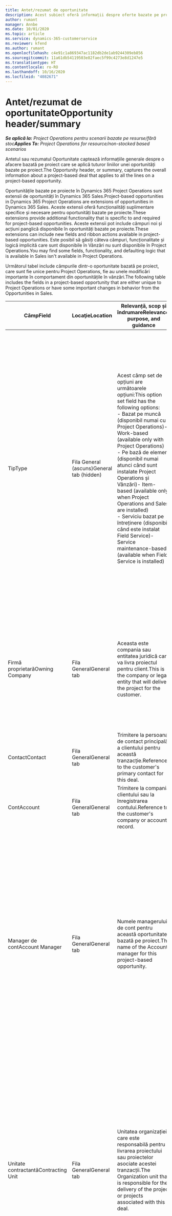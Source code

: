 ```yaml
---
title: Antet/rezumat de oportunitate
description: Acest subiect oferă informații despre oferte bazate pe proiecte și liniile de oportunitate bazate pe proiecte.
author: rumant
manager: Annbe
ms.date: 10/01/2020
ms.topic: article
ms.service: dynamics-365-customerservice
ms.reviewer: kfend
ms.author: rumant
ms.openlocfilehash: c4e91c1a869347ac1182db2de1ab9244309eb856
ms.sourcegitcommit: 11a61db54119503e82faec5f99c4273e8d1247e5
ms.translationtype: HT
ms.contentlocale: ro-RO
ms.lasthandoff: 10/16/2020
ms.locfileid: "4082671"
---
```

# <a name="opportunity-headersummary"></a><span data-ttu-id="9f904-103">Antet/rezumat de oportunitate</span><span class="sxs-lookup"><span data-stu-id="9f904-103">Opportunity header/summary</span></span>

<span data-ttu-id="9f904-104">_**Se aplică la:** Project Operations pentru scenarii bazate pe resurse/fără stoc_</span><span class="sxs-lookup"><span data-stu-id="9f904-104">_**Applies To:** Project Operations for resource/non-stocked based scenarios_</span></span>


<span data-ttu-id="9f904-105">Antetul sau rezumatul Oportunitate captează informațiile generale despre o afacere bazată pe proiect care se aplică tuturor liniilor unei oportunități bazate pe proiect.</span><span class="sxs-lookup"><span data-stu-id="9f904-105">The Opportunity header, or summary, captures the overall information about a project-based deal that applies to all the lines on a project-based opportunity.</span></span>

<span data-ttu-id="9f904-106">Oportunitățile bazate pe proiecte în Dynamics 365 Project Operations sunt extensii de oportunități în Dynamics 365 Sales.</span><span class="sxs-lookup"><span data-stu-id="9f904-106">Project-based opportunities in Dynamics 365 Project Operations are extensions of opportunities in Dynamics 365 Sales.</span></span> <span data-ttu-id="9f904-107">Aceste extensii oferă funcționalități suplimentare specifice și necesare pentru oportunități bazate pe proiecte.</span><span class="sxs-lookup"><span data-stu-id="9f904-107">These extensions provide additional functionality that is specific to and required for project-based opportunities.</span></span> <span data-ttu-id="9f904-108">Aceste extensii pot include câmpuri noi și acțiuni panglică disponibile în oportunități bazate pe proiecte.</span><span class="sxs-lookup"><span data-stu-id="9f904-108">These extensions can include new fields and ribbon actions available in project-based opportunities.</span></span> <span data-ttu-id="9f904-109">Este posibil să găsiți câteva câmpuri, funcționalitate și logică implicită care sunt disponibile în Vânzări nu sunt disponibile în Project Operations.</span><span class="sxs-lookup"><span data-stu-id="9f904-109">You may find some fields, functionality, and defaulting logic that is available in Sales isn't available in Project Operations.</span></span>

<span data-ttu-id="9f904-110">Următorul tabel include câmpurile dintr-o oportunitate bazată pe proiect, care sunt fie unice pentru Project Operations, fie au unele modificări importante în comportament din oportunitățile în vânzări.</span><span class="sxs-lookup"><span data-stu-id="9f904-110">The following table includes the fields in a project-based opportunity that are either unique to Project Operations or have some important changes in behavior from the Opportunities in Sales.</span></span>

| <span data-ttu-id="9f904-111">**Câmp**</span><span class="sxs-lookup"><span data-stu-id="9f904-111">**Field**</span></span> | <span data-ttu-id="9f904-112">**Locaţie**</span><span class="sxs-lookup"><span data-stu-id="9f904-112">**Location**</span></span> | <span data-ttu-id="9f904-113">**Relevanță, scop și îndrumare**</span><span class="sxs-lookup"><span data-stu-id="9f904-113">**Relevance, purpose, and guidance**</span></span> | <span data-ttu-id="9f904-114">**Impactul din aval**</span><span class="sxs-lookup"><span data-stu-id="9f904-114">**Downstream impact**</span></span> |
| --- | --- | --- | --- |
| <span data-ttu-id="9f904-115">Tip</span><span class="sxs-lookup"><span data-stu-id="9f904-115">Type</span></span> | <span data-ttu-id="9f904-116">Fila General (ascuns)</span><span class="sxs-lookup"><span data-stu-id="9f904-116">General tab (hidden)</span></span> | <span data-ttu-id="9f904-117">Acest câmp set de opțiuni are următoarele opțiuni:</span><span class="sxs-lookup"><span data-stu-id="9f904-117">This option set field has the following options:</span></span></br><span data-ttu-id="9f904-118">- Bazat pe muncă (disponibil numai cu Project Operations)</span><span class="sxs-lookup"><span data-stu-id="9f904-118">- Work-based (available only with Project Operations)</span></span></br><span data-ttu-id="9f904-119">- Pe bază de element (disponibil numai atunci când sunt instalate Project Operations și Vânzări)</span><span class="sxs-lookup"><span data-stu-id="9f904-119">- Item-based (available only when Project Operations and Sales are installed)</span></span></br><span data-ttu-id="9f904-120">- Serviciu bazat pe întreținere (disponibil când este instalat Field Service)</span><span class="sxs-lookup"><span data-stu-id="9f904-120">- Service maintenance-based (available when Field Service is installed)</span></span> | <span data-ttu-id="9f904-121">Când utilizați Project Operations, această valoare a câmpului este setată automat la **Bazat pe muncă** care clasifică oportunitatea ca fiind bazată pe proiect.</span><span class="sxs-lookup"><span data-stu-id="9f904-121">When you use Project Operations, this field value is automatically set to **Work-based** which classifies the Opportunity as project-based.</span></span> <span data-ttu-id="9f904-122">O oportunitate ar trebui să fie bazată pe proiect pentru a permite toate extensiile și funcționalitățile specifice proiectului în procesul de vânzare din aval pentru această ofertă.</span><span class="sxs-lookup"><span data-stu-id="9f904-122">An Opportunity should be project-based to enable all project-specific extensions and functionality in the downstream sales process for this deal.</span></span> |
| <span data-ttu-id="9f904-123">Firmă proprietară</span><span class="sxs-lookup"><span data-stu-id="9f904-123">Owning Company</span></span> | <span data-ttu-id="9f904-124">Fila General</span><span class="sxs-lookup"><span data-stu-id="9f904-124">General tab</span></span> | <span data-ttu-id="9f904-125">Aceasta este compania sau entitatea juridică care va livra proiectul pentru client.</span><span class="sxs-lookup"><span data-stu-id="9f904-125">This is the company or legal entity that will deliver the project for the customer.</span></span> | <span data-ttu-id="9f904-126">Aceste informații despre câmp vor fi copiate în câmpul corespunzător din Oferta de proiect care este creată din această oportunitate.</span><span class="sxs-lookup"><span data-stu-id="9f904-126">This field information will be copied to the corresponding field on the Project quote that is created from this Opportunity.</span></span> |
| <span data-ttu-id="9f904-127">Contact</span><span class="sxs-lookup"><span data-stu-id="9f904-127">Contact</span></span> | <span data-ttu-id="9f904-128">Fila General</span><span class="sxs-lookup"><span data-stu-id="9f904-128">General tab</span></span> | <span data-ttu-id="9f904-129">Trimitere la persoana de contact principală a clientului pentru această tranzacție.</span><span class="sxs-lookup"><span data-stu-id="9f904-129">Reference to the customer's primary contact for this deal.</span></span> | |
| <span data-ttu-id="9f904-130">Cont</span><span class="sxs-lookup"><span data-stu-id="9f904-130">Account</span></span> | <span data-ttu-id="9f904-131">Fila General</span><span class="sxs-lookup"><span data-stu-id="9f904-131">General tab</span></span> | <span data-ttu-id="9f904-132">Trimitere la compania clientului sau la înregistrarea contului.</span><span class="sxs-lookup"><span data-stu-id="9f904-132">Reference to the customer's company or account record.</span></span> | |
| <span data-ttu-id="9f904-133">Manager de cont</span><span class="sxs-lookup"><span data-stu-id="9f904-133">Account Manager</span></span> | <span data-ttu-id="9f904-134">Fila General</span><span class="sxs-lookup"><span data-stu-id="9f904-134">General tab</span></span> | <span data-ttu-id="9f904-135">Numele managerului de cont pentru această oportunitate bazată pe proiect.</span><span class="sxs-lookup"><span data-stu-id="9f904-135">The name of the Account manager for this project-based opportunity.</span></span> | <span data-ttu-id="9f904-136">Managerul de cont este responsabil pentru gestionarea relației cu clientul prin finalizarea acestui proiect.</span><span class="sxs-lookup"><span data-stu-id="9f904-136">The Account manager is responsible for managing the relationship with the customer through the completion of this project.</span></span> <span data-ttu-id="9f904-137">Pe baza înregistrării resursei rezervabile legată de Managerul de cont, unitatea contractantă este implicită.</span><span class="sxs-lookup"><span data-stu-id="9f904-137">Based on the bookable resource record tied to the Account manager, the contracting unit is defaulted.</span></span> |
| <span data-ttu-id="9f904-138">Unitate contractantă</span><span class="sxs-lookup"><span data-stu-id="9f904-138">Contracting Unit</span></span> | <span data-ttu-id="9f904-139">Fila General</span><span class="sxs-lookup"><span data-stu-id="9f904-139">General tab</span></span> | <span data-ttu-id="9f904-140">Unitatea organizației care este responsabilă pentru livrarea proiectului sau proiectelor asociate acestei tranzacții.</span><span class="sxs-lookup"><span data-stu-id="9f904-140">The Organization unit that is responsible for the delivery of the project or projects associated with this deal.</span></span> | <span data-ttu-id="9f904-141">Unitatea contractantă este divizia companiei care va finaliza proiectele după încheierea tranzacției.</span><span class="sxs-lookup"><span data-stu-id="9f904-141">The contracting unit is the division of the company that will complete the project(s) after the deal is closed.</span></span> <span data-ttu-id="9f904-142">Fiecare unitate contractantă are o monedă, iar această monedă este utilizată pentru a raporta costurile estimate și reale suportate în timpul proiectului.</span><span class="sxs-lookup"><span data-stu-id="9f904-142">Every contracting unit has a currency, and this currency is used to report estimated and actual costs incurred during the project.</span></span> |

<span data-ttu-id="9f904-143">Pentru toate celelalte câmpuri și secțiuni de pe fila **Rezumat** a oportunității, consultați [Creați sau editați oportunități (Vânzări și Hub de vânzări)](https://docs.microsoft.com/dynamics365/sales-enterprise/create-edit-opportunity-sales).</span><span class="sxs-lookup"><span data-stu-id="9f904-143">For all the other fields and sections on the **Summary** tab of the opportunity, see [Create or edit opportunities (Sales and Sales hub)](https://docs.microsoft.com/dynamics365/sales-enterprise/create-edit-opportunity-sales).</span></span>
